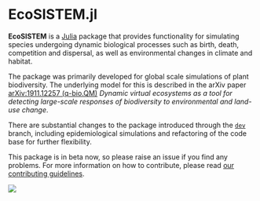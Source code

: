 # EcoSISTEM.jl

**EcoSISTEM** is a [Julia](http://www.julialang.org) package that provides functionality
for simulating species undergoing dynamic biological processes such as birth, death, competition and dispersal, as well as environmental changes in climate and habitat.

The package was primarily developed for global scale simulations of plant biodiversity. The underlying model for this is described in the arXiv paper [arXiv:1911.12257 (q-bio.QM)](https://arxiv.org/abs/1911.12257)
*Dynamic virtual ecosystems as a tool for detecting large-scale responses of biodiversity to environmental and land-use change*.

There are substantial changes to the package introduced through the [`dev`](https://boydorr.github.io/EcoSISTEM.jl/dev/) branch, including epidemiological simulations and refactoring of the code base for further flexibility.

This package is in beta now, so please raise an issue if you find any problems. For more information on how to contribute, please read [our contributing guidelines](../../CONTRIBUTING.md).

![](Simulation.gif)
